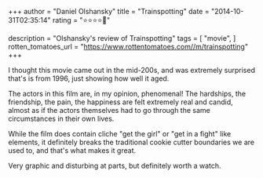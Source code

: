 +++
author = "Daniel Olshansky"
title = "Trainspotting"
date = "2014-10-31T02:35:14"
rating = "⭐⭐⭐⭐🌟"

description = "Olshansky's review of Trainspotting"
tags = [
    "movie",
]
rotten_tomatoes_url = "https://www.rottentomatoes.com//m/trainspotting"
+++

I thought this movie came out in the mid-200s, and was extremely surprised that's is from 1996, just showing how well it aged.

The actors in this film are, in my opinion, phenomenal! The hardships, the friendship, the pain, the happiness are felt extremely real and candid, almost as if the actors themselves had to go through the same circumstances in their own lives.

While the film does contain cliche "get the girl" or "get in a fight" like elements, it definitely breaks the traditional cookie cutter boundaries we are used to, and that's what makes it great.

Very graphic and disturbing at parts, but definitely worth a watch.
